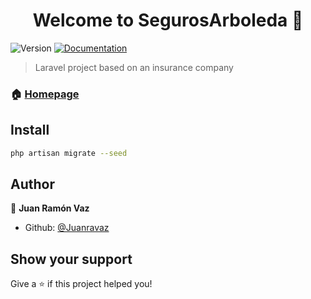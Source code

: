 <h1 align="center">Welcome to SegurosArboleda 👋</h1>
<p>
  <img alt="Version" src="https://img.shields.io/badge/version-0.0.1-blue.svg?cacheSeconds=2592000" />
  <a href="https://github.com/juanravaz/SegurosArboleda" target="_blank">
    <img alt="Documentation" src="https://img.shields.io/badge/documentation-yes-brightgreen.svg" />
  </a>
</p>

> Laravel project based on an insurance company

### 🏠 [Homepage](https://github.com/juanravaz/SegurosArboleda)

## Install

```sh
php artisan migrate --seed
```

## Author

👤 **Juan Ramón Vaz**

* Github: [@Juanravaz](https://github.com/Juanravaz)

## Show your support

Give a ⭐️ if this project helped you!

